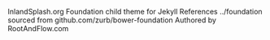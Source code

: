 InlandSplash.org
Foundation child theme for Jekyll
References ../foundation sourced from github.com/zurb/bower-foundation
Authored by RootAndFlow.com
